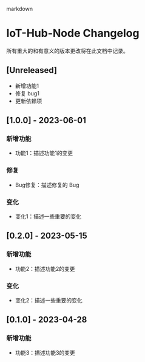 markdown
# IoT-Hub-Node Changelog

所有重大的和有意义的版本更改将在此文档中记录。

## [Unreleased]

- 新增功能1
- 修复 bug1
- 更新依赖项

## [1.0.0] - 2023-06-01

### 新增功能

- 功能1：描述功能1的变更

### 修复

- Bug修复：描述修复的 Bug

### 变化

- 变化1：描述一些重要的变化

## [0.2.0] - 2023-05-15

### 新增功能

- 功能2：描述功能2的变更

### 变化

- 变化2：描述一些重要的变化

## [0.1.0] - 2023-04-28

### 新增功能

- 功能3：描述功能3的变更
